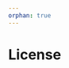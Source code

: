 ```yaml
---
orphan: true
---
```


# License

```{include} ../LICENSE

```
                                                                                                                                                                                                                                                                                                                                                                                                                         